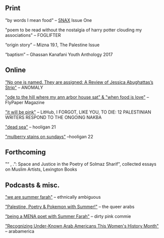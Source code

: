 ## Print
"by words I mean food" – [SNAX](https://snaxreport.com/) Issue One

"poem to be read without the nostalgia of harry potter clouding my associations" – FOGLIFTER

“origin story” – Mizna 19.1, The Palestine Issue

“baptism” – Ghassan Kanafani Youth Anthology 2017

## Online
["No one is named. They are assigned: A Review of Jessica Abughattas’s Strip"](https://medium.com/anomalyblog/no-one-is-named-they-are-assigned-a-review-of-jessica-abughattas-strip-855a6016e12b) – ANOMALY

["ode to the hill where my ann arbor house sat" & "when food is love"](https://issuu.com/flypapermag/docs/poetry_issue_x) – FlyPaper Magazine

["it will be pink"](https://lithub.com/poets-respond-to-the-anniversary-of-nakba/) – LitHub, I FORGOT, LIKE YOU, TO DIE: 12 PALESTINIAN WRITERS RESPOND TO THE ONGOING NAKBA

["dead sea"](https://issuu.com/hooliganmag/docs/issue_21) – hooligan 21

["mulberry stains on sundays"](https://issuu.com/hooliganmag/docs/issue_22) –hooligan 22

## Forthcoming

"“ , .”: Space and Justice in the Poetry of Solmaz Sharif", collected essays on Muslim Artists, Lexington Books

## Podcasts & misc.
["we are summer farah"](https://www.ethnicallyambiguouspod.com/podcasts/we-are-summer-farah.html) – ethnically ambiguous

["Palestine, Poetry & Pokemon with Summer!"](https://thequeerarabs.com/podcast/episode-49-palestine-poetry-pokemon-with-summer/) – the queer arabs

["being a MENA poet with Summer Farah"](https://play.google.com/music/m/Dsql4dmvctacrj5ba5dc3ilikxq?t=E3_Being_a_MENA_Poet_-_with_Summer_Farah-Dirty_Pinko_Commie) – dirty pink commie

["Recognizing Under-Known Arab Americans This Women's History Month"](https://www.arabamerica.com/recognizing-under-known-arab-americans-this-womens-history-month/) – arabamerica
